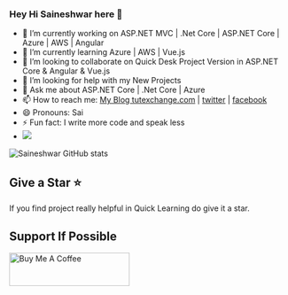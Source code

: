 ### Hey Hi Saineshwar here 👋

- 🔭 I’m currently working on ASP.NET MVC | .Net Core | ASP.NET Core | Azure | AWS | Angular 
- 🌱 I’m currently learning Azure | AWS | Vue.js
- 👯 I’m looking to collaborate on Quick Desk Project Version in ASP.NET Core & Angular & Vue.js
- 🤔 I’m looking for help with my New Projects
- 💬 Ask me about  ASP.NET Core | .Net Core | Azure
- 📫 How to reach me: [My Blog tutexchange.com](https://tutexchange.com/) | [twitter](https://twitter.com/saihacksoft)  | [facebook](https://www.facebook.com/saineshwar.bageri) 
- 😄 Pronouns: Sai
- ⚡ Fun fact: I write more code and speak less
- ![](https://komarev.com/ghpvc/?username=saineshwar)

![Saineshwar GitHub stats](https://github-readme-stats.vercel.app/api?username=saineshwar&show_icons=true&include_all_commits=true&theme=material-palenight)

## Give a Star ⭐️
If you find project really helpful in Quick Learning do give it a star. 

## Support If Possible 
<a href="https://www.buymeacoffee.com/f8lkgf5" target="_blank"><img src="https://github.com/saineshwar/VueTicket/blob/main/images/buymecoffee.jpg" alt="Buy Me A Coffee" style="height: 60px !important;width: 217px !important;" ></a>
